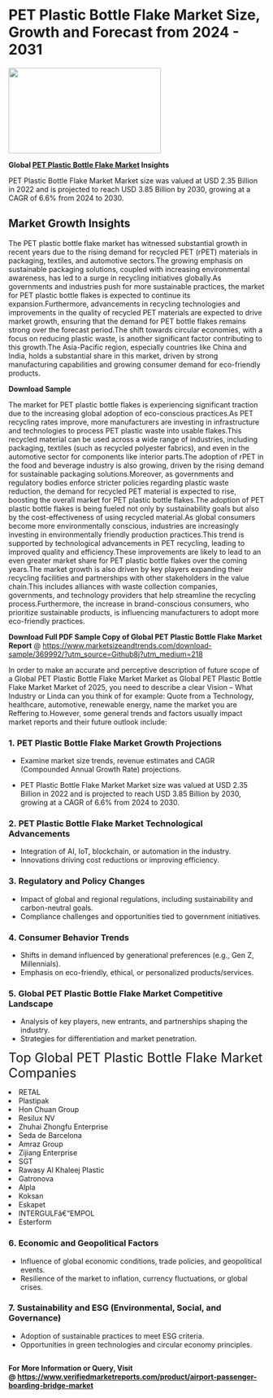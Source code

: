<H1>PET Plastic Bottle Flake Market Size, Growth and Forecast from 2024 - 2031</H1><img class="aligncenter size-medium wp-image-584254" src="https://thirdeyenews.in/wp-content/uploads/2024/09/Global-Market-Research-300x168.jpeg" alt="" width="300" height="168" /><p><strong>Global&nbsp;<a href="https://www.marketsizeandtrends.com/download-sample/369992/?utm_source=Github8j?utm_medium=218">PET Plastic Bottle Flake Market</a> Insights</strong></p><p>PET Plastic Bottle Flake Market Market size was valued at USD 2.35 Billion in 2022 and is projected to reach USD 3.85 Billion by 2030, growing at a CAGR of 6.6% from 2024 to 2030.</p><p><h2>Market Growth Insights</h2> <p>The PET plastic bottle flake market has witnessed substantial growth in recent years due to the rising demand for recycled PET (rPET) materials in packaging, textiles, and automotive sectors.The growing emphasis on sustainable packaging solutions, coupled with increasing environmental awareness, has led to a surge in recycling initiatives globally.As governments and industries push for more sustainable practices, the market for PET plastic bottle flakes is expected to continue its expansion.Furthermore, advancements in recycling technologies and improvements in the quality of recycled PET materials are expected to drive market growth, ensuring that the demand for PET bottle flakes remains strong over the forecast period.The shift towards circular economies, with a focus on reducing plastic waste, is another significant factor contributing to this growth.The Asia-Pacific region, especially countries like China and India, holds a substantial share in this market, driven by strong manufacturing capabilities and growing consumer demand for eco-friendly products.</p> <p><strong>Download Sample</strong></p> <p>The market for PET plastic bottle flakes is experiencing significant traction due to the increasing global adoption of eco-conscious practices.As PET recycling rates improve, more manufacturers are investing in infrastructure and technologies to process PET plastic waste into usable flakes.This recycled material can be used across a wide range of industries, including packaging, textiles (such as recycled polyester fabrics), and even in the automotive sector for components like interior parts.The adoption of rPET in the food and beverage industry is also growing, driven by the rising demand for sustainable packaging solutions.Moreover, as governments and regulatory bodies enforce stricter policies regarding plastic waste reduction, the demand for recycled PET material is expected to rise, boosting the overall market for PET plastic bottle flakes.The adoption of PET plastic bottle flakes is being fueled not only by sustainability goals but also by the cost-effectiveness of using recycled material.As global consumers become more environmentally conscious, industries are increasingly investing in environmentally friendly production practices.This trend is supported by technological advancements in PET recycling, leading to improved quality and efficiency.These improvements are likely to lead to an even greater market share for PET plastic bottle flakes over the coming years.The market growth is also driven by key players expanding their recycling facilities and partnerships with other stakeholders in the value chain.This includes alliances with waste collection companies, governments, and technology providers that help streamline the recycling process.Furthermore, the increase in brand-conscious consumers, who prioritize sustainable products, is influencing manufacturers to adopt more eco-friendly practices.<p><span class=""><strong>Download Full PDF Sample Copy of Global PET Plastic Bottle Flake Market Report</strong> @ <a href="https://www.marketsizeandtrends.com/download-sample/369992/?utm_source=Github8j?utm_medium=218" target="_blank">https://www.marketsizeandtrends.com/download-sample/369992/?utm_source=Github8j?utm_medium=218</a></span></p><p>In order to make an accurate and perceptive description of future scope of a Global&nbsp;PET Plastic Bottle Flake Market Market as Global&nbsp;PET Plastic Bottle Flake Market Market of 2025, you need to describe a clear Vision &ndash; What Industry or Linda can you think of for example: Quote from a Technology, healthcare, automotive, renewable energy, name the market you are Reffering to.However, some general trends and factors usually impact market reports and their future outlook include:</p><h3>1.&nbsp;<strong>PET Plastic Bottle Flake Market Growth Projections</strong></h3><ul><li>Examine market size trends, revenue estimates and CAGR (Compounded Annual Growth Rate) projections.</li><li><p>PET Plastic Bottle Flake Market Market size was valued at USD 2.35 Billion in 2022 and is projected to reach USD 3.85 Billion by 2030, growing at a CAGR of 6.6% from 2024 to 2030.</p></li></ul><h3>2.&nbsp;<strong>PET Plastic Bottle Flake Market Technological Advancements</strong></h3><ul><li>Integration of AI, IoT, blockchain, or automation in the industry.</li><li>Innovations driving cost reductions or improving efficiency.</li></ul><h3>3.&nbsp;<strong>Regulatory and Policy Changes</strong></h3><ul><li>Impact of global and regional regulations, including sustainability and carbon-neutral goals.</li><li>Compliance challenges and opportunities tied to government initiatives.</li></ul><h3>4.&nbsp;<strong>Consumer Behavior Trends</strong></h3><ul><li>Shifts in demand influenced by generational preferences (e.g., Gen Z, Millennials).</li><li>Emphasis on eco-friendly, ethical, or personalized products/services.</li></ul><h3>5.&nbsp;<strong>Global PET Plastic Bottle Flake Market Competitive Landscape</strong></h3><ul><li>Analysis of key players, new entrants, and partnerships shaping the industry.</li><li>Strategies for differentiation and market penetration.</li></ul><p data-pm-slice="1 1 []"><span style="color: inherit; font-family: inherit; font-size: 25px;">Top Global PET Plastic Bottle Flake Market Companies</span></p><div class="" data-test-id=""><p><li>RETAL</li><li> Plastipak</li><li> Hon Chuan Group</li><li> Resilux NV</li><li> Zhuhai Zhongfu Enterprise</li><li> Seda de Barcelona</li><li> Amraz Group</li><li> Zijiang Enterprise</li><li> SGT</li><li> Rawasy Al Khaleej Plastic</li><li> Gatronova</li><li> Alpla</li><li> Koksan</li><li> Eskapet</li><li> INTERGULFâ€“EMPOL</li><li> Esterform</li></p></div><h3>6.&nbsp;<strong>Economic and Geopolitical Factors</strong></h3><ul><li>Influence of global economic conditions, trade policies, and geopolitical events.</li><li>Resilience of the market to inflation, currency fluctuations, or global crises.</li></ul><h3>7.&nbsp;<strong>Sustainability and ESG (Environmental, Social, and Governance)</strong></h3><ul><li>Adoption of sustainable practices to meet ESG criteria.</li><li>Opportunities in green technologies and circular economy principles.</li></ul><h2><strong style="font-size: 14px;">For More Information or Query, Visit @&nbsp;</strong><a style="background-color: #ffffff; font-size: 14px;" href="https://www.marketsizeandtrends.com/report/pet-plastic-bottle-flake-market/" target="_blank">https://www.verifiedmarketreports.com/product/airport-passenger-boarding-bridge-market</a></h2>